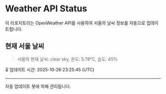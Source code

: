 
# Weather API Status

이 리포지토리는 OpenWeather API를 사용하여 서울의 날씨 정보를 자동으로 업데이트합니다.

## 현재 서울 날씨
> 서울의 현재 날씨: clear sky, 온도: 5.78°C, 습도: 45%

⏳ 업데이트 시간: 2025-10-26 23:25:45 (UTC)

---
자동 업데이트 봇에 의해 관리됩니다.
